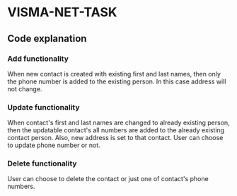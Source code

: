 # VISMA-NET-TASK

## Code explanation

### Add functionality
When new contact is created with existing first and last names, then only the phone number is added to the existing person. In this case address will not change.

### Update functionality
When contact's first and last names are changed to already existing person, then the updatable contact's all numbers are added to the already existing contact person. Also, new address is set to that contact.
User can choose to update phone number or not.

### Delete functionality
User can choose to delete the contact or just one of contact's phone numbers.
